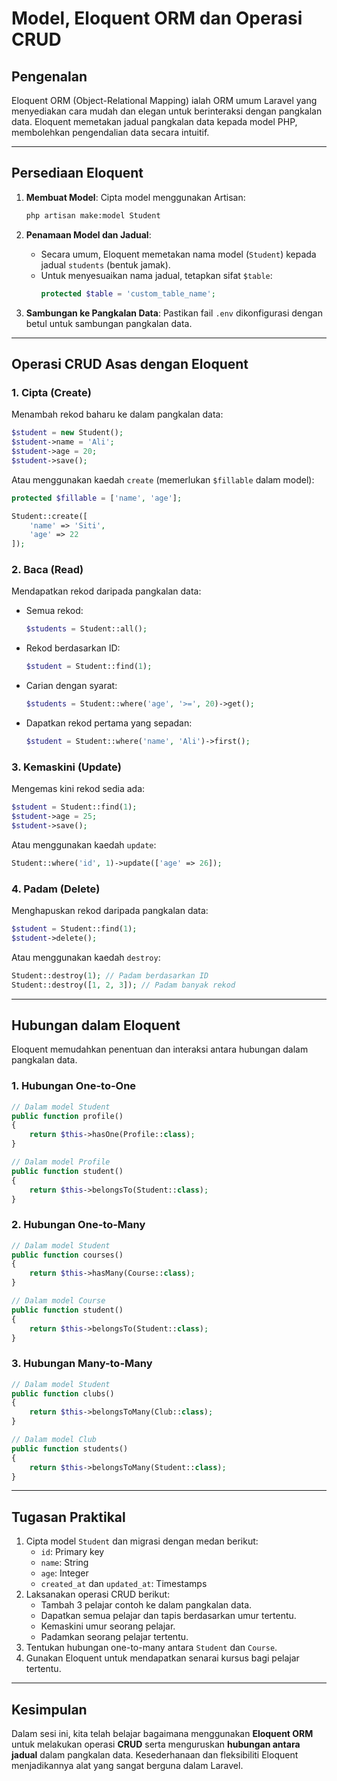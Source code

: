 # **Model, Eloquent ORM dan Operasi CRUD**

## **Pengenalan**
Eloquent ORM (Object-Relational Mapping) ialah ORM umum Laravel yang menyediakan cara mudah dan elegan untuk berinteraksi dengan pangkalan data. Eloquent memetakan jadual pangkalan data kepada model PHP, membolehkan pengendalian data secara intuitif.

---

## **Persediaan Eloquent**
1. **Membuat Model**:
   Cipta model menggunakan Artisan:
   ```bash
   php artisan make:model Student
   ```

2. **Penamaan Model dan Jadual**:
    - Secara umum, Eloquent memetakan nama model (`Student`) kepada jadual `students` (bentuk jamak).
    - Untuk menyesuaikan nama jadual, tetapkan sifat `$table`:
      ```php
      protected $table = 'custom_table_name';
      ```

3. **Sambungan ke Pangkalan Data**:
   Pastikan fail `.env` dikonfigurasi dengan betul untuk sambungan pangkalan data.

---

## **Operasi CRUD Asas dengan Eloquent**

### **1. Cipta (Create)**
Menambah rekod baharu ke dalam pangkalan data:
```php
$student = new Student();
$student->name = 'Ali';
$student->age = 20;
$student->save();
```
Atau menggunakan kaedah `create` (memerlukan `$fillable` dalam model):
```php
protected $fillable = ['name', 'age'];

Student::create([
    'name' => 'Siti',
    'age' => 22
]);
```

### **2. Baca (Read)**
Mendapatkan rekod daripada pangkalan data:
- Semua rekod:
  ```php
  $students = Student::all();
  ```
- Rekod berdasarkan ID:
  ```php
  $student = Student::find(1);
  ```
- Carian dengan syarat:
  ```php
  $students = Student::where('age', '>=', 20)->get();
  ```
- Dapatkan rekod pertama yang sepadan:
  ```php
  $student = Student::where('name', 'Ali')->first();
  ```

### **3. Kemaskini (Update)**
Mengemas kini rekod sedia ada:
```php
$student = Student::find(1);
$student->age = 25;
$student->save();
```
Atau menggunakan kaedah `update`:
```php
Student::where('id', 1)->update(['age' => 26]);
```

### **4. Padam (Delete)**
Menghapuskan rekod daripada pangkalan data:
```php
$student = Student::find(1);
$student->delete();
```
Atau menggunakan kaedah `destroy`:
```php
Student::destroy(1); // Padam berdasarkan ID
Student::destroy([1, 2, 3]); // Padam banyak rekod
```

---

## **Hubungan dalam Eloquent**
Eloquent memudahkan penentuan dan interaksi antara hubungan dalam pangkalan data.

### **1. Hubungan One-to-One**
```php
// Dalam model Student
public function profile()
{
    return $this->hasOne(Profile::class);
}

// Dalam model Profile
public function student()
{
    return $this->belongsTo(Student::class);
}
```

### **2. Hubungan One-to-Many**
```php
// Dalam model Student
public function courses()
{
    return $this->hasMany(Course::class);
}

// Dalam model Course
public function student()
{
    return $this->belongsTo(Student::class);
}
```

### **3. Hubungan Many-to-Many**
```php
// Dalam model Student
public function clubs()
{
    return $this->belongsToMany(Club::class);
}

// Dalam model Club
public function students()
{
    return $this->belongsToMany(Student::class);
}
```

---

## **Tugasan Praktikal**
1. Cipta model `Student` dan migrasi dengan medan berikut:
    - `id`: Primary key
    - `name`: String
    - `age`: Integer
    - `created_at` dan `updated_at`: Timestamps
2. Laksanakan operasi CRUD berikut:
    - Tambah 3 pelajar contoh ke dalam pangkalan data.
    - Dapatkan semua pelajar dan tapis berdasarkan umur tertentu.
    - Kemaskini umur seorang pelajar.
    - Padamkan seorang pelajar tertentu.
3. Tentukan hubungan one-to-many antara `Student` dan `Course`.
4. Gunakan Eloquent untuk mendapatkan senarai kursus bagi pelajar tertentu.

---

## **Kesimpulan**
Dalam sesi ini, kita telah belajar bagaimana menggunakan **Eloquent ORM** untuk melakukan operasi **CRUD** serta menguruskan **hubungan antara jadual** dalam pangkalan data. Kesederhanaan dan fleksibiliti Eloquent menjadikannya alat yang sangat berguna dalam Laravel.

